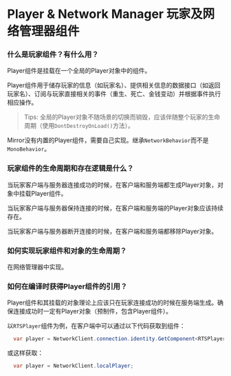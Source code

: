 # Player & Network Manager 玩家及网络管理器组件

### 什么是玩家组件？有什么用？

Player组件是挂载在一个全局的Player对象中的组件。

Player组件用于储存玩家的信息（如玩家名）、提供相关信息的数据接口（如返回玩家名）、订阅与玩家直接相关的事件（重生、死亡、金钱变动）并根据事件执行相应操作。

> Tips:
> 全局的Player对象不随场景的切换而销毁，应该伴随整个玩家的生命周期（使用`DontDestroyOnLoad()`方法）。

Mirror没有内置的Player组件，需要自己实现。继承`NetworkBehavior`而不是`MonoBehavior`。

### 玩家组件的生命周期和存在逻辑是什么？

当玩家客户端与服务器连接成功的时候，在客户端和服务端都生成Player对象，对象中挂载Player组件。

当玩家客户端与服务器保持连接的时候，在客户端和服务端的Player对象应该持续存在。

当玩家客户端与服务器断开连接的时候，在客户端和服务端都移除Player对象。

### 如何实现玩家组件和对象的生命周期？

在网络管理器中实现。

### 如何在编译时获得Player组件的引用？

Player组件和其挂载的对象理论上应该只在玩家连接成功的时候在服务端生成。确保连接成功时一定有Player对象（预制件，包含Player组件）。

以`RTSPlayer`组件为例，在客户端中可以通过以下代码获取到组件：

```c#
  var player = NetworkClient.connection.identity.GetComponent<RTSPlayer>();
```
或这样获取：
```c#
  var player = NetworkClient.localPlayer;
```
